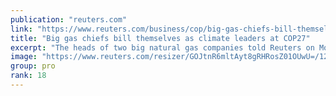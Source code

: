 ```yaml
---
publication: "reuters.com"
link: "https://www.reuters.com/business/cop/big-gas-chiefs-bill-themselves-climate-leaders-cop27-2022-11-14/"
title: "Big gas chiefs bill themselves as climate leaders at COP27"
excerpt: "The heads of two big natural gas companies told Reuters on Monday they were seeking to use the setting of the COP27 international climate summit to bill their industry as a leader in the fight against"
image: "https://www.reuters.com/resizer/GOJtnR6mltAyt8gRHRosZ01OUwU=/1200x628/smart/filters:quality(80)/cloudfront-us-east-2.images.arcpublishing.com/reuters/WYLTXI4K5VKCLCOSIJLMUTTKAA.jpg"
group: pro
rank: 18
---
```

